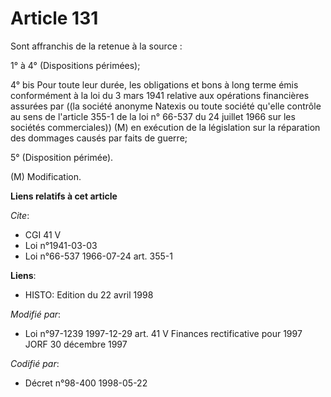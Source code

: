 # Article 131

Sont affranchis de la retenue à la source :

1° à 4° (Dispositions périmées);

4° bis  Pour toute leur durée, les obligations et bons à long terme émis conformément à la loi du 3 mars 1941 relative aux
opérations financières assurées par ((la société anonyme Natexis ou toute société qu'elle contrôle au sens de l'article 355-1
de la loi n° 66-537 du 24 juillet 1966 sur les sociétés commerciales)) (M) en exécution de la législation sur la réparation
des dommages causés par faits de guerre;

5° (Disposition périmée).

(M) Modification.

**Liens relatifs à cet article**

_Cite_:

  - CGI 41 V
  - Loi n°1941-03-03
  - Loi n°66-537 1966-07-24 art. 355-1

**Liens**:

  - HISTO: Edition du 22 avril 1998

_Modifié par_:

  - Loi n°97-1239 1997-12-29 art. 41 V Finances rectificative pour 1997 JORF 30 décembre 1997

_Codifié par_:

  - Décret n°98-400 1998-05-22
